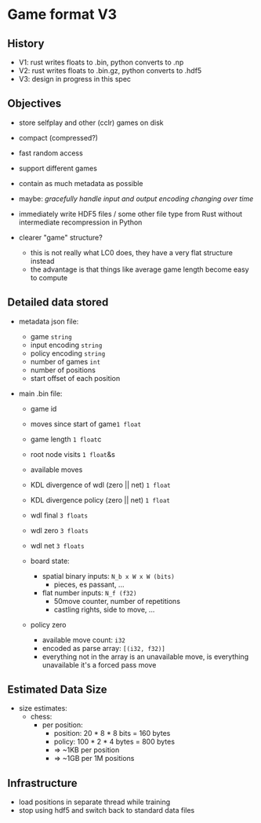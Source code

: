 # Game format V3

## History

* V1: rust writes floats to .bin, python converts to .np
* V2: rust writes floats to .bin.gz, python converts to .hdf5
* V3: design in progress in this spec

## Objectives

* store selfplay and other (cclr) games on disk

* compact (compressed?)

* fast random access

* support different games

* contain as much metadata as possible

* maybe: _gracefully handle input and output encoding changing over time_

* immediately write HDF5 files / some other file type from Rust without intermediate recompression in Python

* clearer "game" structure?
    * this is not really what LC0 does, they have a very flat structure instead
    * the advantage is that things like average game length become easy to compute

## Detailed data stored

* metadata json file:

    * game `string`
    * input encoding `string`
    * policy encoding `string`
    * number of games `int`
    * number of positions
    * start offset of each position

* main .bin file:

    * game id

    * moves since start of game`1 float`

    * game length `1 float`c

    * root node visits `1 float`&s

    * available moves

        

    * KDL divergence of wdl (zero || net) `1 float`

    * KDL divergence policy (zero || net) `1 float`

        

    * wdl final `3 floats`

    * wdl zero `3 floats`

    * wdl net `3 floats`

        

    * board state:

        * spatial binary inputs: `N_b x W x W (bits)`
            * pieces, es passant, ...
        * flat number inputs: `N_f (f32)`
            * 50move counter, number of repetitions
            * castling rights, side to move, ...

    * policy zero

        * available move count: `i32`
        * encoded as parse array: `[(i32, f32)]`
        * everything not in the array is an unavailable move, is everything unavailable it's a forced pass move

## Estimated Data Size

* size estimates:
    * chess:
        * per position:
            * position: 20 * 8 * 8 bits = 160 bytes
            * policy: 100 * 2 * 4 bytes = 800 bytes
            * => ~1KB per position
            * => ~1GB per 1M positions

## Infrastructure

* load positions in separate thread while training
* stop using hdf5 and switch back to standard data files

